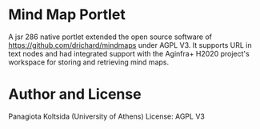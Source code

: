 Mind Map Portlet
==========================

A jsr 286 native portlet extended the open source software of https://github.com/drichard/mindmaps under AGPL V3.
It supports URL in text nodes and had integrated support with the Aginfra+ H2020 project's workspace for storing and retrieving mind maps.

Author and License
==========================
Panagiota Koltsida (University of Athens)
License: AGPL V3

